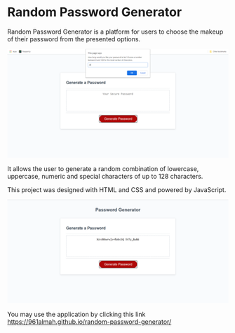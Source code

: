 # Random Password Generator

Random Password Generator is a platform for users to choose the makeup of their password from the presented options.

![Demo](Screenshot(313).png)

It allows the user to generate a random combination of lowercase, uppercase, numeric and special characters of up to 128 characters.

This project was designed with HTML and CSS and powered by JavaScript.

![End Product](Screenshot(312).png)

You may use the application by clicking this link https://961almah.github.io/random-password-generator/
